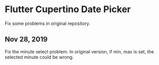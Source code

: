 # Flutter Cupertino Date Picker

Fix some problems in original repository.

## Nov 28, 2019

Fix the minute select problem. In original version, if min, max is set, the selected minute could be wrong.
